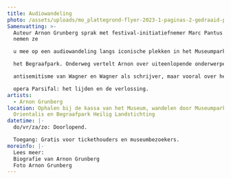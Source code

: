 ```yaml
---
title: Audiowandeling
photo: /assets/uploads/mo_plattegrond-flyer-2023-1-paginas-2-gedraaid-pdf.jpg
Samenvatting: >-
  Auteur Arnon Grunberg sprak met festival-initiatiefnemer Marc Pantus. Samen
  nemen ze

  u mee op een audiowandeling langs iconische plekken in het Museumpark Orientalis en

  het Begraafpark. Onderweg vertelt Arnon over uiteenlopende onderwerpen, zoals het

  antisemitisme van Wagner en Wagner als schrijver, maar vooral over het thema van de

  opera Parsifal: het lijden en de verlossing.
artists:
  - Arnon Grunberg
location: Ophalen bij de kassa van het Museum, wandelen door Museumpark
  Orientalis en Begraafpark Heilig Landstichting
datetime: |-
  do/vr/za/zo: Doorlopend.

  Toegang: Gratis voor tickethouders en museumbezoekers.
moreinfo: |-
  Lees meer:
  Biografie van Arnon Grunberg
  Foto Arnon Grunberg
---
```

